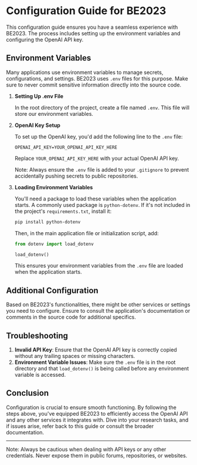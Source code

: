 # Configuration Guide for BE2023

This configuration guide ensures you have a seamless experience with BE2023. The process includes setting up the environment variables and configuring the OpenAI API key.

## Environment Variables

Many applications use environment variables to manage secrets, configurations, and settings. BE2023 uses `.env` files for this purpose. Make sure to never commit sensitive information directly into the source code.

1. **Setting Up .env File**

   In the root directory of the project, create a file named `.env`. This file will store our environment variables.

2. **OpenAI Key Setup**

   To set up the OpenAI key, you'd add the following line to the `.env` file:

   ```
   OPENAI_API_KEY=YOUR_OPENAI_API_KEY_HERE
   ```

   Replace `YOUR_OPENAI_API_KEY_HERE` with your actual OpenAI API key. 

   Note: Always ensure the `.env` file is added to your `.gitignore` to prevent accidentally pushing secrets to public repositories.

3. **Loading Environment Variables**

   You'll need a package to load these variables when the application starts. A commonly used package is `python-dotenv`. If it's not included in the project's `requirements.txt`, install it:

   ```bash
   pip install python-dotenv
   ```

   Then, in the main application file or initialization script, add:

   ```python
   from dotenv import load_dotenv

   load_dotenv()
   ```

   This ensures your environment variables from the `.env` file are loaded when the application starts.

## Additional Configuration

Based on BE2023's functionalities, there might be other services or settings you need to configure. Ensure to consult the application's documentation or comments in the source code for additional specifics. 

## Troubleshooting

1. **Invalid API Key**: Ensure that the OpenAI API key is correctly copied without any trailing spaces or missing characters.
2. **Environment Variable Issues**: Make sure the `.env` file is in the root directory and that `load_dotenv()` is being called before any environment variable is accessed.

## Conclusion

Configuration is crucial to ensure smooth functioning. By following the steps above, you've equipped BE2023 to efficiently access the OpenAI API and any other services it integrates with. Dive into your research tasks, and if issues arise, refer back to this guide or consult the broader documentation.

---

Note: Always be cautious when dealing with API keys or any other credentials. Never expose them in public forums, repositories, or websites.
